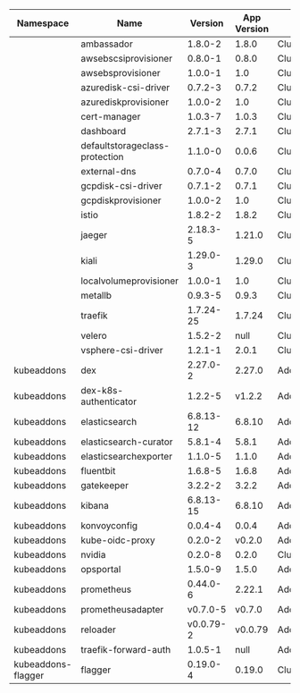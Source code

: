 |Namespace|Name|Version|App Version|Kind|
|---------|----|-------|-----------|----|
| |ambassador|1.8.0-2|1.8.0|ClusterAddon|
| |awsebscsiprovisioner|0.8.0-1|0.8.0|ClusterAddon|
| |awsebsprovisioner|1.0.0-1|1.0|ClusterAddon|
| |azuredisk-csi-driver|0.7.2-3|0.7.2|ClusterAddon|
| |azurediskprovisioner|1.0.0-2|1.0|ClusterAddon|
| |cert-manager|1.0.3-7|1.0.3|ClusterAddon|
| |dashboard|2.7.1-3|2.7.1|ClusterAddon|
| |defaultstorageclass-protection|1.1.0-0|0.0.6|ClusterAddon|
| |external-dns|0.7.0-4|0.7.0|ClusterAddon|
| |gcpdisk-csi-driver|0.7.1-2|0.7.1|ClusterAddon|
| |gcpdiskprovisioner|1.0.0-2|1.0|ClusterAddon|
| |istio|1.8.2-2|1.8.2|ClusterAddon|
| |jaeger|2.18.3-5|1.21.0|ClusterAddon|
| |kiali|1.29.0-3|1.29.0|ClusterAddon|
| |localvolumeprovisioner|1.0.0-1|1.0|ClusterAddon|
| |metallb|0.9.3-5|0.9.3|ClusterAddon|
| |traefik|1.7.24-25|1.7.24|ClusterAddon|
| |velero|1.5.2-2|null|ClusterAddon|
| |vsphere-csi-driver|1.2.1-1|2.0.1|ClusterAddon|
|kubeaddons|dex|2.27.0-2|2.27.0|Addon|
|kubeaddons|dex-k8s-authenticator|1.2.2-5|v1.2.2|Addon|
|kubeaddons|elasticsearch|6.8.13-12|6.8.10|Addon|
|kubeaddons|elasticsearch-curator|5.8.1-4|5.8.1|Addon|
|kubeaddons|elasticsearchexporter|1.1.0-5|1.1.0|Addon|
|kubeaddons|fluentbit|1.6.8-5|1.6.8|Addon|
|kubeaddons|gatekeeper|3.2.2-2|3.2.2|Addon|
|kubeaddons|kibana|6.8.13-15|6.8.10|Addon|
|kubeaddons|konvoyconfig|0.0.4-4|0.0.4|Addon|
|kubeaddons|kube-oidc-proxy|0.2.0-2|v0.2.0|Addon|
|kubeaddons|nvidia|0.2.0-8|0.2.0|ClusterAddon|
|kubeaddons|opsportal|1.5.0-9|1.5.0|Addon|
|kubeaddons|prometheus|0.44.0-6|2.22.1|Addon|
|kubeaddons|prometheusadapter|v0.7.0-5|v0.7.0|Addon|
|kubeaddons|reloader|v0.0.79-2|v0.0.79|Addon|
|kubeaddons|traefik-forward-auth|1.0.5-1|null|Addon|
|kubeaddons-flagger|flagger|0.19.0-4|0.19.0|ClusterAddon|
